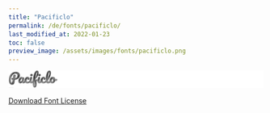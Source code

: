 ```yaml
---
title: "Pacificlo"
permalink: /de/fonts/pacificlo/
last_modified_at: 2022-01-23
toc: false
preview_image: /assets/images/fonts/pacificlo.png
---
```

![Pacificlo](/assets/images/fonts/pacificlo.png)

[Download Font License](https://github.com/inkstitch/inkstitch/tree/main/fonts/pacificlo/LICENSE)